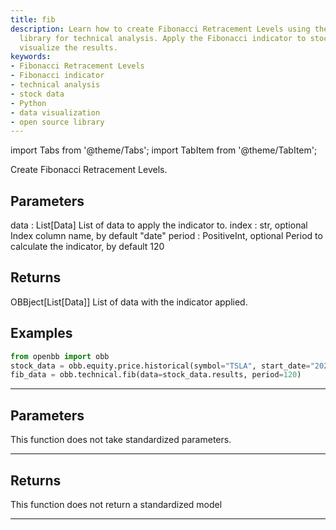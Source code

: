 ```yaml
---
title: fib
description: Learn how to create Fibonacci Retracement Levels using the openbb Python
  library for technical analysis. Apply the Fibonacci indicator to stock data and
  visualize the results.
keywords:
- Fibonacci Retracement Levels
- Fibonacci indicator
- technical analysis
- stock data
- Python
- data visualization
- open source library
---
```



<!-- markdownlint-disable MD012 MD031 MD033 -->

import Tabs from '@theme/Tabs';
import TabItem from '@theme/TabItem';

Create Fibonacci Retracement Levels.

Parameters
----------
data : List[Data]
List of data to apply the indicator to.
index : str, optional
Index column name, by default "date"
period : PositiveInt, optional
Period to calculate the indicator, by default 120

Returns
-------
OBBject[List[Data]]
List of data with the indicator applied.

Examples
--------
```python
from openbb import obb
stock_data = obb.equity.price.historical(symbol="TSLA", start_date="2023-01-01", provider="fmp")
fib_data = obb.technical.fib(data=stock_data.results, period=120)
```


---

## Parameters

This function does not take standardized parameters.

---

## Returns

This function does not return a standardized model

---

